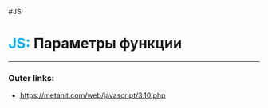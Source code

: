 #JS
# <font color="#00b0f0">JS:</font> Параметры функции
---
### Outer links:
- https://metanit.com/web/javascript/3.10.php